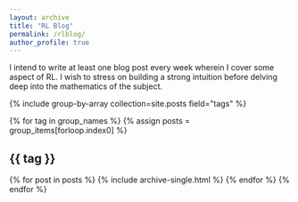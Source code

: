 ```yaml
---
layout: archive
title: "RL Blog"
permalink: /rlblog/
author_profile: true
---
```


I intend to write at least one blog post every week wherein I cover some aspect of RL. I wish to stress on building a strong intuition before delving deep into the mathematics of the subject.

{% include group-by-array collection=site.posts field="tags" %}

{% for tag in group_names %}
  {% assign posts = group_items[forloop.index0] %}
  <h2 id="{{ tag | slugify }}" class="archive__subtitle">{{ tag }}</h2>
  {% for post in posts %}
    {% include archive-single.html %}
  {% endfor %}
{% endfor %}
